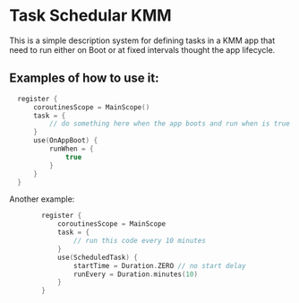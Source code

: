 # Task Schedular KMM
This is a simple description system for defining tasks in a KMM app that need to run either on Boot or at fixed intervals thought the app lifecycle.


## Examples of how to use it:
```kotlin
  register {
      coroutinesScope = MainScope()
      task = {
          // do something here when the app boots and run when is true
      }
      use(OnAppBoot) {
          runWhen = {
              true
          }
      }
  }
```


Another example: 
```kotlin 
        register {
            coroutinesScope = MainScope
            task = {
                // run this code every 10 minutes 
            }
            use(ScheduledTask) {
                startTime = Duration.ZERO // no start delay
                runEvery = Duration.minutes(10)
            }
        }
```
